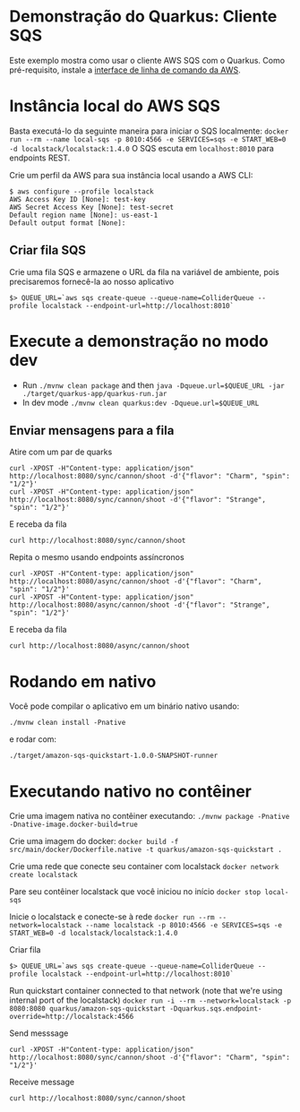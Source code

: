 # Demonstração do Quarkus: Cliente SQS

Este exemplo mostra como usar o cliente AWS SQS com o Quarkus. Como pré-requisito, instale a [interface de linha de comando da AWS](https://docs.aws.amazon.com/cli/latest/userguide/cli-chap-install.html).

# Instância local do AWS SQS

Basta executá-lo da seguinte maneira para iniciar o SQS localmente:
`docker run --rm --name local-sqs -p 8010:4566 -e SERVICES=sqs -e START_WEB=0 -d localstack/localstack:1.4.0`
O SQS escuta em `localhost:8010` para endpoints REST.

Crie um perfil da AWS para sua instância local usando a AWS CLI:

```
$ aws configure --profile localstack
AWS Access Key ID [None]: test-key
AWS Secret Access Key [None]: test-secret
Default region name [None]: us-east-1
Default output format [None]:
```

## Criar fila SQS

Crie uma fila SQS e armazene o URL da fila na variável de ambiente, pois precisaremos fornecê-la ao nosso aplicativo
```
$> QUEUE_URL=`aws sqs create-queue --queue-name=ColliderQueue --profile localstack --endpoint-url=http://localhost:8010`
```

# Execute a demonstração no modo dev

- Run `./mvnw clean package` and then `java -Dqueue.url=$QUEUE_URL -jar ./target/quarkus-app/quarkus-run.jar`
- In dev mode `./mvnw clean quarkus:dev -Dqueue.url=$QUEUE_URL`

## Enviar mensagens para a fila
Atire com um par de quarks
```
curl -XPOST -H"Content-type: application/json" http://localhost:8080/sync/cannon/shoot -d'{"flavor": "Charm", "spin": "1/2"}'
curl -XPOST -H"Content-type: application/json" http://localhost:8080/sync/cannon/shoot -d'{"flavor": "Strange", "spin": "1/2"}'
```
E receba da fila
```
curl http://localhost:8080/sync/cannon/shoot
```

Repita o mesmo usando endpoints assíncronos
```
curl -XPOST -H"Content-type: application/json" http://localhost:8080/async/cannon/shoot -d'{"flavor": "Charm", "spin": "1/2"}'
curl -XPOST -H"Content-type: application/json" http://localhost:8080/async/cannon/shoot -d'{"flavor": "Strange", "spin": "1/2"}'
```
E receba da fila
```
curl http://localhost:8080/async/cannon/shoot
```

# Rodando em nativo

Você pode compilar o aplicativo em um binário nativo usando:

`./mvnw clean install -Pnative`

e rodar com:

`./target/amazon-sqs-quickstart-1.0.0-SNAPSHOT-runner` 


# Executando nativo no contêiner

Crie uma imagem nativa no contêiner executando:
`./mvnw package -Pnative -Dnative-image.docker-build=true`

Crie uma imagem do docker:
`docker build -f src/main/docker/Dockerfile.native -t quarkus/amazon-sqs-quickstart .`

Crie uma rede que conecte seu container com localstack
`docker network create localstack`

Pare seu contêiner localstack que você iniciou no início
`docker stop local-sqs`

Inicie o localstack e conecte-se à rede
`docker run --rm --network=localstack --name localstack -p 8010:4566 -e SERVICES=sqs -e START_WEB=0 -d localstack/localstack:1.4.0`

Criar fila
```
$> QUEUE_URL=`aws sqs create-queue --queue-name=ColliderQueue --profile localstack --endpoint-url=http://localhost:8010`
```
Run quickstart container connected to that network (note that we're using internal port of the localstack)
`docker run -i --rm --network=localstack -p 8080:8080 quarkus/amazon-sqs-quickstart -Dquarkus.sqs.endpoint-override=http://localstack:4566`

Send messsage
```
curl -XPOST -H"Content-type: application/json" http://localhost:8080/sync/cannon/shoot -d'{"flavor": "Charm", "spin": "1/2"}'
```

Receive message
```
curl http://localhost:8080/sync/cannon/shoot
```

